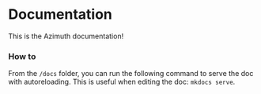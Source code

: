 # Documentation

This is the Azimuth documentation!

### How to

From the `/docs` folder, you can run the following command to serve the doc with autoreloading. This is useful when editing the doc: `mkdocs serve`.
